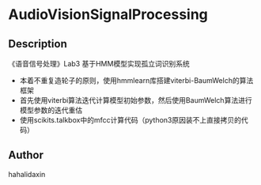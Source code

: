 AudioVisionSignalProcessing
======================================
Description
--------------------------------------
《语音信号处理》Lab3 基于HMM模型实现孤立词识别系统 
* 本着不重复造轮子的原则，使用hmmlearn库搭建viterbi-BaumWelch的算法框架
* 首先使用viterbi算法迭代计算模型初始参数，然后使用BaumWelch算法进行模型参数的迭代重估
* 使用scikits.talkbox中的mfcc计算代码（python3原因装不上直接拷贝的代码）


Author
---------------------------------------
hahalidaxin
